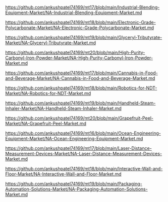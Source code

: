 <p><a href="https://github.com/ankushpatel74169/mt17/blob/main/Industrial-Blending-Equipment-Market/NA-Industrial-Blending-Equipment-Market.md">https://github.com/ankushpatel74169/mt17/blob/main/Industrial-Blending-Equipment-Market/NA-Industrial-Blending-Equipment-Market.md</a></p><p><a href="https://github.com/ankushpatel74169/mt18/blob/main/Electronic-Grade-Polycarbonate-Market/NA-Electronic-Grade-Polycarbonate-Market.md">https://github.com/ankushpatel74169/mt18/blob/main/Electronic-Grade-Polycarbonate-Market/NA-Electronic-Grade-Polycarbonate-Market.md</a></p><p><a href="https://github.com/ankushpatel74169/mt19/blob/main/Glyceryl-Tributyrate-Market/NA-Glyceryl-Tributyrate-Market.md">https://github.com/ankushpatel74169/mt19/blob/main/Glyceryl-Tributyrate-Market/NA-Glyceryl-Tributyrate-Market.md</a></p><p><a href="https://github.com/ankushpatel74169/mt20/blob/main/High-Purity-Carbonyl-Iron-Powder-Market/NA-High-Purity-Carbonyl-Iron-Powder-Market.md">https://github.com/ankushpatel74169/mt20/blob/main/High-Purity-Carbonyl-Iron-Powder-Market/NA-High-Purity-Carbonyl-Iron-Powder-Market.md</a></p><p><a href="https://github.com/ankushpatel74169/mt17/blob/main/Cannabis-in-Food-and-Beverage-Market/NA-Cannabis-in-Food-and-Beverage-Market.md">https://github.com/ankushpatel74169/mt17/blob/main/Cannabis-in-Food-and-Beverage-Market/NA-Cannabis-in-Food-and-Beverage-Market.md</a></p><p><a href="https://github.com/ankushpatel74169/mt18/blob/main/Robotics-for-NDT-Market/NA-Robotics-for-NDT-Market.md">https://github.com/ankushpatel74169/mt18/blob/main/Robotics-for-NDT-Market/NA-Robotics-for-NDT-Market.md</a></p><p><a href="https://github.com/ankushpatel74169/mt19/blob/main/Handheld-Steam-Inhaler-Market/NA-Handheld-Steam-Inhaler-Market.md">https://github.com/ankushpatel74169/mt19/blob/main/Handheld-Steam-Inhaler-Market/NA-Handheld-Steam-Inhaler-Market.md</a></p><p><a href="https://github.com/ankushpatel74169/mt20/blob/main/Grapefruit-Peel-Market/NA-Grapefruit-Peel-Market.md">https://github.com/ankushpatel74169/mt20/blob/main/Grapefruit-Peel-Market/NA-Grapefruit-Peel-Market.md</a></p><p><a href="https://github.com/ankushpatel74169/mt16/blob/main/Ocean-Engineering-Equipment-Market/NA-Ocean-Engineering-Equipment-Market.md">https://github.com/ankushpatel74169/mt16/blob/main/Ocean-Engineering-Equipment-Market/NA-Ocean-Engineering-Equipment-Market.md</a></p><p><a href="https://github.com/ankushpatel74169/mt17/blob/main/Laser-Distance-Measurement-Devices-Market/NA-Laser-Distance-Measurement-Devices-Market.md">https://github.com/ankushpatel74169/mt17/blob/main/Laser-Distance-Measurement-Devices-Market/NA-Laser-Distance-Measurement-Devices-Market.md</a></p><p><a href="https://github.com/ankushpatel74169/mt18/blob/main/Interactive-Wall-and-Floor-Market/NA-Interactive-Wall-and-Floor-Market.md">https://github.com/ankushpatel74169/mt18/blob/main/Interactive-Wall-and-Floor-Market/NA-Interactive-Wall-and-Floor-Market.md</a></p><p><a href="https://github.com/ankushpatel74169/mt19/blob/main/Packaging-Automation-Solutions-Market/NA-Packaging-Automation-Solutions-Market.md">https://github.com/ankushpatel74169/mt19/blob/main/Packaging-Automation-Solutions-Market/NA-Packaging-Automation-Solutions-Market.md</a></p>
